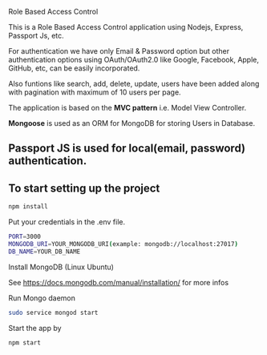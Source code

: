 Role Based Access Control

This is a Role Based Access Control application using Nodejs, Express, Passport Js, etc.

For authentication we have only Email & Password option but other authentication options using OAuth/OAuth2.0 like Google, Facebook, Apple, GitHub, etc, can be easily incorporated.

Also funtions like search, add, delete, update, users have been added along with pagination with maximum of 10 users per page.

The application is based on the **MVC pattern** i.e. Model View Controller.

**Mongoose** is used as an ORM for MongoDB for storing Users in Database.

**Passport JS** is used for local(email, password) authentication.
-

## To start setting up the project



```bash
npm install
```

Put your credentials in the .env file.

```bash
PORT=3000
MONGODB_URI=YOUR_MONGODB_URI(example: mongodb://localhost:27017)
DB_NAME=YOUR_DB_NAME
```

Install MongoDB (Linux Ubuntu)

See <https://docs.mongodb.com/manual/installation/> for more infos

Run Mongo daemon

```bash
sudo service mongod start
```
Start the app by

```bash
npm start
```



